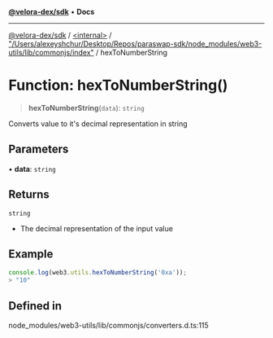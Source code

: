 [**@velora-dex/sdk**](../../../../README.md) • **Docs**

***

[@velora-dex/sdk](../../../../globals.md) / [\<internal\>](../../../README.md) / ["/Users/alexeyshchur/Desktop/Repos/paraswap-sdk/node\_modules/web3-utils/lib/commonjs/index"](../README.md) / hexToNumberString

# Function: hexToNumberString()

> **hexToNumberString**(`data`): `string`

Converts value to it's decimal representation in string

## Parameters

• **data**: `string`

## Returns

`string`

- The decimal representation of the input value

## Example

```ts
console.log(web3.utils.hexToNumberString('0xa'));
> "10"
```

## Defined in

node\_modules/web3-utils/lib/commonjs/converters.d.ts:115
